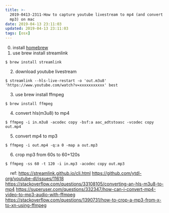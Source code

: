 ```yaml
---
title: >-
  2019-0413-2311-How to capture youtube livestream to mp4 (and convert it to
  mp3) on mac
date: 2019-04-13 23:11:03
updated: 2019-04-13 23:11:03
tags: [osx]
---
```


0. install [homebrew](https://docs.brew.sh/Installation)
&nbsp;
&nbsp;
1. use brew install streamlink
```
$ brew install streamlink
```
&nbsp;
&nbsp;
2. download youtube livestream
```
$ streamlink --hls-live-restart -o 'out.m3u8' 'https://www.youtube.com/watch?v=xxxxxxxxxxx' best
```
&nbsp;
&nbsp;
3. use brew install ffmpeg
```
$ brew install ffmpeg
```
&nbsp;
&nbsp;
4. convert hls(m3u8) to mp4
```
$ ffmpeg -i in.m3u8 -acodec copy -bsf:a aac_adtstoasc -vcodec copy out.mp4
```
&nbsp;
&nbsp;
5. convert mp4 to mp3
```
$ ffmpeg -i out.mp4 -q:a 0 -map a out.mp3
```
&nbsp;
&nbsp;
6. crop mp3 from 60s to 60+120s
```
$ ffmpeg -ss 60 -t 120 -i in.mp3 -acodec copy out.mp3
```
&nbsp;
&nbsp;
ref:
https://streamlink.github.io/cli.html
https://github.com/ytdl-org/youtube-dl/issues/11618
https://stackoverflow.com/questions/33108105/converting-an-hls-m3u8-to-mp4
https://superuser.com/questions/332347/how-can-i-convert-mp4-video-to-mp3-audio-with-ffmpeg
https://stackoverflow.com/questions/1390731/how-to-crop-a-mp3-from-x-to-xn-using-ffmpeg
